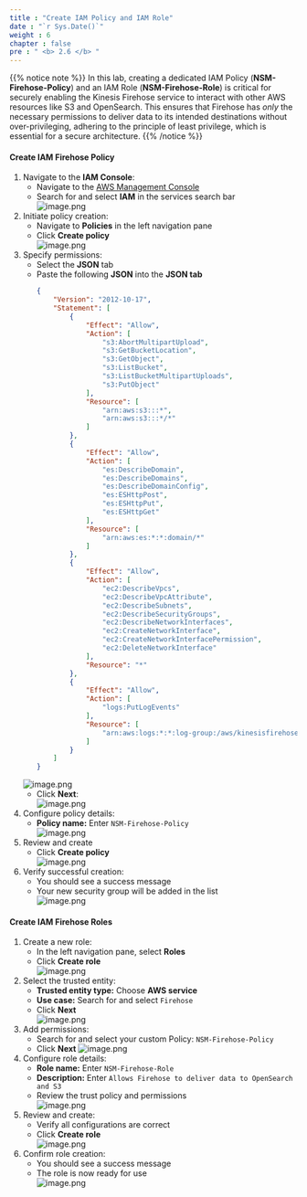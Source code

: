 ```yaml
---
title : "Create IAM Policy and IAM Role"
date : "`r Sys.Date()`"
weight : 6
chapter : false
pre : " <b> 2.6 </b> "
---
```


{{% notice note %}}
In this lab, creating a dedicated IAM Policy (**NSM-Firehose-Policy**) and an IAM Role (**NSM-Firehose-Role**) is critical for securely enabling the Kinesis Firehose service to interact with other AWS resources like S3 and OpenSearch. This ensures that Firehose has *only* the necessary permissions to deliver data to its intended destinations without over-privileging, adhering to the principle of least privilege, which is essential for a secure architecture.
{{% /notice %}}

#### Create IAM Firehose Policy
1. Navigate to the **IAM Console**:
    - Navigate to the [AWS Management Console](https://aws.amazon.com/console/)
    - Search for and select **IAM** in the services search bar    
    ![image.png](../images/2/2.6/image.png)    
2. Initiate policy creation:
    - Navigate to **Policies** in the left navigation pane
    - Click **Create policy**    
    ![image.png](../images/2/2.6/image%201.png)    
3. Specify permissions:
    - Select the **JSON** tab
    - Paste the following **JSON** into the **JSON tab**        
        ```json
        {
            "Version": "2012-10-17",
            "Statement": [
                {
                    "Effect": "Allow",
                    "Action": [
                        "s3:AbortMultipartUpload",
                        "s3:GetBucketLocation",
                        "s3:GetObject",
                        "s3:ListBucket",
                        "s3:ListBucketMultipartUploads",
                        "s3:PutObject"
                    ],
                    "Resource": [
                        "arn:aws:s3:::*",
                        "arn:aws:s3:::*/*"
                    ]
                },
                {
                    "Effect": "Allow",
                    "Action": [
                        "es:DescribeDomain",
                        "es:DescribeDomains",
                        "es:DescribeDomainConfig",
                        "es:ESHttpPost",
                        "es:ESHttpPut",
                        "es:ESHttpGet"
                    ],
                    "Resource": [
                        "arn:aws:es:*:*:domain/*"
                    ]
                },
                {
                    "Effect": "Allow",
                    "Action": [
                        "ec2:DescribeVpcs",
                        "ec2:DescribeVpcAttribute",
                        "ec2:DescribeSubnets",
                        "ec2:DescribeSecurityGroups",
                        "ec2:DescribeNetworkInterfaces",
                        "ec2:CreateNetworkInterface",
                        "ec2:CreateNetworkInterfacePermission",
                        "ec2:DeleteNetworkInterface"
                    ],
                    "Resource": "*"
                },
                {
                    "Effect": "Allow",
                    "Action": [
                        "logs:PutLogEvents"
                    ],
                    "Resource": [
                        "arn:aws:logs:*:*:log-group:/aws/kinesisfirehose/*:*"
                    ]
                }
            ]
        }
        ```    
    ![image.png](../images/2/2.6/image%202.png)    
    - Click **Next**:    
    ![image.png](../images/2/2.6/image%203.png)    
4. Configure policy details:
    - **Policy name:** Enter `NSM-Firehose-Policy`    
    ![image.png](../images/2/2.6/image%204.png)    
5. Review and create
    - Click **Create policy**    
    ![image.png](../images/2/2.6/image%205.png)    
6. Verify successful creation:
    - You should see a success message
    - Your new security group will be added in the list    
    ![image.png](../images/2/2.6/image%206.png)
#### Create IAM Firehose Roles
1. Create a new role:
    - In the left navigation pane, select **Roles**
    - Click **Create role**    
    ![image.png](../images/2/2.6/image%207.png)    
2. Select the trusted entity:
    - **Trusted entity type:** Choose **AWS service**
    - **Use case:** Search for and select `Firehose`
    - Click **Next**    
    ![image.png](../images/2/2.6/image%208.png)    
3. Add permissions:
    - Search for and select your custom Policy: `NSM-Firehose-Policy`
    - Click **Next**
    ![image.png](../images/2/2.6/image%209.png)
4. Configure role details:
    - **Role name:** Enter `NSM-Firehose-Role`
    - **Description:** Enter `Allows Firehose to deliver data to OpenSearch and S3`
    - Review the trust policy and permissions    
    ![image.png](../images/2/2.6/image%2010.png)
5. Review and create:
    - Verify all configurations are correct
    - Click **Create role**    
    ![image.png](../images/2/2.6/image%2011.png)    
6. Confirm role creation:
    - You should see a success message
    - The role is now ready for use    
    ![image.png](../images/2/2.6/image%2012.png)